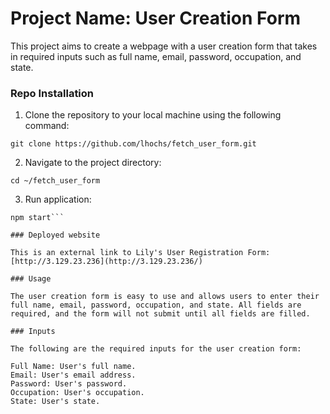 # Project Name: User Creation Form

This project aims to create a webpage with a user creation form that takes in required inputs such as full name, email, password, occupation, and state.

### Repo Installation

1. Clone the repository to your local machine using the following command:

```git clone https://github.com/lhochs/fetch_user_form.git```

2. Navigate to the project directory:

```cd ~/fetch_user_form```

3. Run application:

```npm install\
npm start```

### Deployed website

This is an external link to Lily's User Registration Form: [http://3.129.23.236](http://3.129.23.236/)

### Usage

The user creation form is easy to use and allows users to enter their full name, email, password, occupation, and state. All fields are required, and the form will not submit until all fields are filled.

### Inputs

The following are the required inputs for the user creation form:

Full Name: User's full name.
Email: User's email address.
Password: User's password.
Occupation: User's occupation.
State: User's state.
